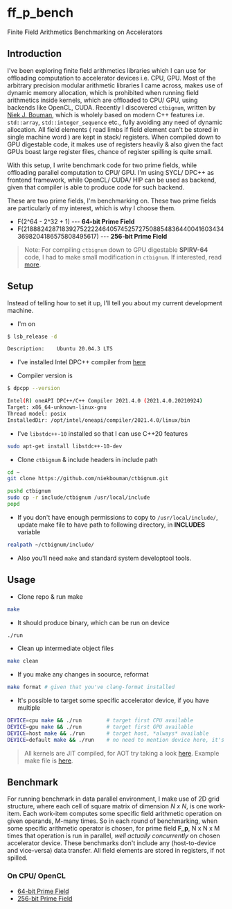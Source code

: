 # ff_p_bench

Finite Field Arithmetics Benchmarking on Accelerators

## Introduction

I've been exploring finite field arithmetics libraries which I can use for offloading computation to accelerator devices i.e. CPU, GPU. Most of the arbitrary precision modular arithmetic libraries I came across, makes use of dynamic memory allocation, which is prohibited when running field arithmetics inside kernels, which are offloaded to CPU/ GPU, using backends like OpenCL, CUDA. Recently I discovered `ctbignum`, written by [Niek J. Bouman](https://github.com/niekbouman/ctbignum), which is wholely based on modern C++ features i.e. `std::array`, `std::integer_sequence` etc., fully avoiding any need of dynamic allocation. All field elements ( read limbs if field element can't be stored in single machine word ) are kept in stack/ registers. When compiled down to GPU digestable code, it makes use of registers heavily & also given the fact GPUs boast large register files, chance of register spilling is quite small.

With this setup, I write benchmark code for two prime fields, while offloading parallel computation to CPU/ GPU. I'm using SYCL/ DPC++ as frontend framework, while OpenCL/ CUDA/ HIP can be used as backend, given that compiler is able to produce code for such backend.

These are two prime fields, I'm benchmarking on. These two prime fields are particularly of my interest, which is why I choose them.

- F(2^64 - 2^32 + 1) --- **64-bit Prime Field**
- F(21888242871839275222246405745257275088548364400416034343698204186575808495617) --- **256-bit Prime Field**

> Note: For compiling `ctbignum` down to GPU digestable **SPIRV-64** code, I had to make small modification in `ctbignum`. If interested, read [more](https://github.com/niekbouman/ctbignum/pull/48).

## Setup

Instead of telling how to set it up, I'll tell you about my current development machine.

- I'm on

```bash
$ lsb_release -d

Description:    Ubuntu 20.04.3 LTS
```

- I've installed Intel DPC++ compiler from [here](https://www.intel.com/content/www/us/en/developer/tools/oneapi/base-toolkit-download.html)

- Compiler version is

```bash
$ dpcpp --version

Intel(R) oneAPI DPC++/C++ Compiler 2021.4.0 (2021.4.0.20210924)
Target: x86_64-unknown-linux-gnu
Thread model: posix
InstalledDir: /opt/intel/oneapi/compiler/2021.4.0/linux/bin
```

- I've `libstdc++-10` installed so that I can use C++20 features

```bash
sudo apt-get install libstdc++-10-dev
```

- Clone `ctbignum` & include headers in include path

```bash
cd ~
git clone https://github.com/niekbouman/ctbignum.git

pushd ctbignum
sudo cp -r include/ctbignum /usr/local/include
popd
```

- If you don't have enough permissions to copy to `/usr/local/include/`, update make file to have path to following directory, in **INCLUDES** variable

```bash
realpath ~/ctbignum/include/
```

- Also you'll need `make` and standard system developtool tools.

## Usage

- Clone repo & run make

```bash
make
```

- It should produce binary, which can be run on device

```bash
./run
```

- Clean up intermediate object files

```bash
make clean
```

- If you make any changes in soource, reformat

```bash
make format # given that you've clang-format installed
```

- It's possible to target some specific accelerator device, if you have multiple

```bash
DEVICE=cpu make && ./run        # target first CPU available
DEVICE=gpu make && ./run        # target first GPU available
DEVICE=host make && ./run       # target host, *always* available
DEVICE=default make && ./run    # no need to mention device here, it's default case
```

> All kernels are JIT compiled, for AOT try taking a look [here](https://www.intel.com/content/www/us/en/develop/documentation/oneapi-dpcpp-cpp-compiler-dev-guide-and-reference/top/compilation/ahead-of-time-compilation.html). Example make file is [here](https://github.com/itzmeanjan/ff-gpu/blob/1f9206ec624214674c21b7940efdb91cd3d16cd9/Makefile#L83-L105).

## Benchmark

For running benchmark in data parallel environment, I make use of 2D grid structure, where each cell of square matrix of dimension *N x N*, is one work-item. Each work-item computes some specific field arithmetic operation on given operands, M-many times. So in each round of benchmarking, when some specific arithmetic operator is chosen, for prime field **F_p**, N x N x M times that operation is run in parallel, *well actually concurrently* on chosen accelerator device. These benchmarks don't include any (host-to-device and vice-versa) data transfer. All field elements are stored in registers, if not spilled.

### On CPU/ OpenCL

- [64-bit Prime Field](benchmarks/64-bit-on-cpu.md)
- [256-bit Prime Field]()
